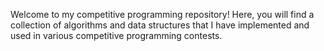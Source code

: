 Welcome to my competitive programming repository! Here, you will find a collection of algorithms and data structures that I have implemented and used in various competitive programming contests.
